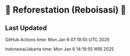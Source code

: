 
# 🌳 Reforestation (Reboisasi) 🌲

## Last Updated

GitHub Actions time: Mon Jan  6 07:19:55 UTC 2025

Indonesia/Jakarta time: Mon Jan  6 14:19:55 WIB 2025
